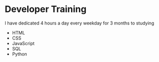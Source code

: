 ﻿# Developer Training

I have dedicated 4 hours a day every weekday for 3 months to studying

- HTML
- CSS
- JavaScript
- SQL
- Python

